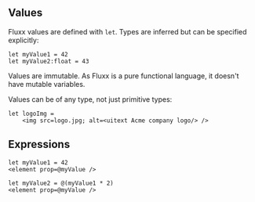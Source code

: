 Values
------

Fluxx values are defined with `let`. Types are inferred but can be specified explicitly:

```
let myValue1 = 42
let myValue2:float = 43
```

Values are immutable. As Fluxx is a pure functional language, it doesn't have mutable variables.

Values can be of any type, not just primitive types:

```
let logoImg =
    <img src=logo.jpg; alt=<uitext Acme company logo/> />
```

Expressions
------



```
let myValue1 = 42
<element prop=@myValue />
```


```
let myValue2 = @(myValue1 * 2)
<element prop=@myValue />
```
